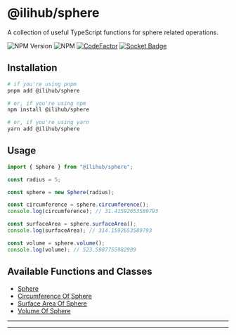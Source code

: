 # @ilihub/sphere

A collection of useful TypeScript functions for sphere related operations.

![NPM Version](https://img.shields.io/npm/v/%40ilihub%2Fsphere?color=33cd56&logo=npm)
![NPM](https://img.shields.io/npm/l/%40ilihub%2Fsphere)
[![CodeFactor](https://www.codefactor.io/repository/github/ilihub/npm/badge)](https://www.codefactor.io/repository/github/ilihub/npm)
[![Socket Badge](https://socket.dev/api/badge/npm/package/@ilihub/sphere)](https://socket.dev/npm/package/@ilihub/sphere)

## Installation

```bash
# if you're using pnpm
pnpm add @ilihub/sphere

# or, if you're using npm
npm install @ilihub/sphere

# or, if you're using yarn
yarn add @ilihub/sphere
```

## Usage

```javascript
import { Sphere } from "@ilihub/sphere";

const radius = 5;

const sphere = new Sphere(radius);

const circumference = sphere.circumference();
console.log(circumference); // 31.41592653589793

const surfaceArea = sphere.surfaceArea();
console.log(surfaceArea); // 314.1592653589793

const volume = sphere.volume();
console.log(volume); // 523.5987755982989
```

## Available Functions and Classes

- [Sphere](https://www.npmjs.com/package/@ilihub/sphere)
- [Circumference Of Sphere](https://www.npmjs.com/package/@ilihub/circumference-of-sphere)
- [Surface Area Of Sphere](https://www.npmjs.com/package/@ilihub/surface-area-of-sphere)
- [Volume Of Sphere](https://www.npmjs.com/package/@ilihub/volume-of-sphere)

---

<!-- sponsors_and_backers_section_start -->

<!-- sponsors_and_backers_section_end -->

---
